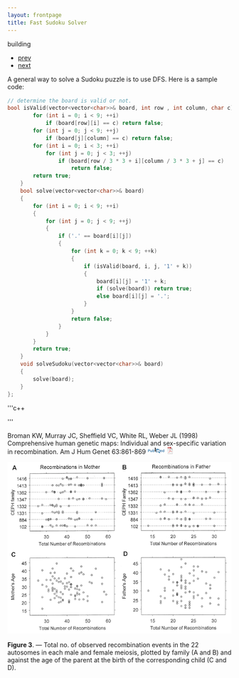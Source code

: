 ```yaml
---
layout: frontpage
title: Fast Sudoku Solver
---
```


building



<div class="navbar">
  <div class="navbar-inner">
      <ul class="nav">
          <li><a href="mousebc_fig3.html">prev</a></li>
          <li><a href="iplotCorr.html">next</a></li>
      </ul>
  </div>
</div>

A general way to solve a Sudoku puzzle is to use DFS. Here is a sample code:

```C++
// determine the board is valid or not.
bool isValid(vector<vector<char>>& board, int row , int column, char c){
        for (int i = 0; i < 9; ++i)
            if (board[row][i] == c) return false;
        for (int j = 0; j < 9; ++j)
            if (board[j][column] == c) return false;
        for (int i = 0; i < 3; ++i)
            for (int j = 0; j < 3; ++j)
                if (board[row / 3 * 3 + i][column / 3 * 3 + j] == c)
                    return false;
        return true;
    }
    bool solve(vector<vector<char>>& board) 
    {
        for (int i = 0; i < 9; ++i)
        {
            for (int j = 0; j < 9; ++j)
            {
                if ('.' == board[i][j]) 
                {
                    for (int k = 0; k < 9; ++k)
                    {
                        if (isValid(board, i, j, '1' + k)) 
                        {
                            board[i][j] = '1' + k;
                            if (solve(board)) return true;
                            else board[i][j] = '.';
                        }
                    }
                    return false;
                }
            }
        }
        return true;
    }
    void solveSudoku(vector<vector<char>>& board) 
    {
        solve(board);
    }
};
```
'''c++

'''

Broman KW, Murray JC, Sheffield VC, White RL, Weber JL (1998) Comprehensive human genetic maps: Individual
and sex-specific variation in recombination. Am J Hum Genet 63:861-869
[![PubMed](../icons16/pubmed-icon.png)](http://www.ncbi.nlm.nih.gov/pubmed/9718341)
[![pdf (534k)](../icons16/pdf-icon.png)](http://www.biostat.wisc.edu/~kbroman/publications/geneticmaps.pdf)

![Broman et al. (1998) Fig 3](../../assets/bigpublpics/geneticmaps_fig3_lg.png)

**Figure 3**. &mdash; Total no. of observed recombination events in the 22
autosomes in each male and female meiosis, plotted by family (A and
B) and against the age of the parent at the birth of the
corresponding child (C and D).